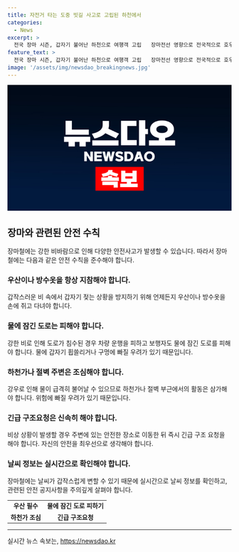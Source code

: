 ```yaml
---
title: 자전거 타는 도중 빗길 사고로 고립된 하천에서
categories:
  - News
excerpt: >
  전국 장마 시즌, 갑자기 불어난 하천으로 여행객 고립   장마전선 영향으로 전국적으로 호우가 이어지고 있는 가운데, 경기도 가평에서는 영국 국적 여행객이 갑자기 불어난 하천에 갇혀 구조 작전이 펼쳐졌다. 수도권 및 지방 각지에서는 시간당 20~30mm의 집중호우로 인한 피해 사례가 잇따르고 있으며, 지역마다 다양한 사고와 피해가 발생 중이다. (출처: [뉴스사이트명])
feature_text: >
  전국 장마 시즌, 갑자기 불어난 하천으로 여행객 고립   장마전선 영향으로 전국적으로 호우가 이어지고 있는 가운데, 경기도 가평에서는 영국 국적 여행객이 갑자기 불어난 하천에 갇혀 구조 작전이 펼쳐졌다. 수도권 및 지방 각지에서는 시간당 20~30mm의 집중호우로 인한 피해 사례가 잇따르고 있으며, 지역마다 다양한 사고와 피해가 발생 중이다. (출처: [뉴스사이트명])
image: '/assets/img/newsdao_breakingnews.jpg'
---
```


<p><img src="/assets/img/newsdao_breakingnews.jpg" alt="firstkoreanews 속보" /></p>

<h2 data-ke-size="size26">장마와 관련된 안전 수칙</h2>

<p data-ke-size="size16">장마철에는 강한 비바람으로 인해 다양한 안전사고가 발생할 수 있습니다. 따라서 장마철에는 다음과 같은 안전 수칙을 준수해야 합니다.</p>

<h3>우산이나 방수옷을 항상 지참해야 합니다.</h3>

<p data-ke-size="size16">갑작스러운 비 속에서 갑자기 젖는 상황을 방지하기 위해 언제든지 우산이나 방수옷을 손에 쥐고 다녀야 합니다.</p>

<h3>물에 잠긴 도로는 피해야 합니다.</h3>

<p data-ke-size="size16">강한 비로 인해 도로가 침수된 경우 차량 운행을 피하고 보행자도 물에 잠긴 도로를 피해야 합니다. 물에 갑자기 휩쓸리거나 구멍에 빠질 우려가 있기 때문입니다.</p>

<h3>하천가나 절벽 주변은 조심해야 합니다.</h3>

<p data-ke-size="size16">강우로 인해 물이 급격히 불어날 수 있으므로 하천가나 절벽 부근에서의 활동은 삼가해야 합니다. 위험에 빠질 우려가 있기 때문입니다.</p>

<h3>긴급 구조요청은 신속히 해야 합니다.</h3>

<p data-ke-size="size16">비상 상황이 발생할 경우 주변에 있는 안전한 장소로 이동한 뒤 즉시 긴급 구조 요청을 해야 합니다. 자신의 안전을 최우선으로 생각해야 합니다.</p>

<h3>날씨 정보는 실시간으로 확인해야 합니다.</h3>

<p data-ke-size="size16">장마철에는 날씨가 갑작스럽게 변할 수 있기 때문에 실시간으로 날씨 정보를 확인하고, 관련된 안전 공지사항을 주의깊게 살펴야 합니다.</p>

<table>
  <tr>
    <td style="text-align: center; height: 17px;"><b>우산 필수</b></td>
    <td style="text-align: center; height: 17px;"><b>물에 잠긴 도로 피하기</b></td>
  </tr>
  <tr>
    <td style="text-align: center; height: 17px;"><b>하천가 조심</b></td>
    <td style="text-align: center; height: 17px;"><b>긴급 구조요청</b></td>
  </tr>
</table>

<hr>
실시간 뉴스 속보는, <a href="https://newsdao.kr" rel="dofollow">https://newsdao.kr</a>


